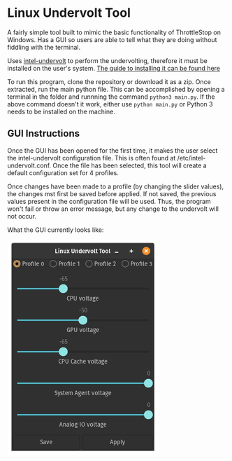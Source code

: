 # Linux Undervolt Tool

A fairly simple tool built to mimic the basic functionality of ThrottleStop on Windows. Has a GUI so users are able to tell what they are doing without fiddling with the terminal.

Uses <a href="https://github.com/kitsunyan/intel-undervolt">intel-undervolt</a> to perform the undervolting, therefore it must be installed on the user's system. <a href="https://github.com/kitsunyan/intel-undervolt/blob/master/README.md">The guide to installing it can be found here</a>

To run this program, clone the repository or download it as a zip. Once extracted, run the main python file. This can be accomplished by opening a terminal in the folder and runnning the command `python3 main.py`. If the above command doesn't it work, either use `python main.py` or Python 3 needs to be installed on the machine. 

## GUI Instructions
Once the GUI has been opened for the first time, it makes the user select the intel-undervolt configuration file. This is often found at /etc/intel-undervolt.conf. Once the file has been selected, this tool will create a default configuration set for 4 profiles. 

Once changes have been made to a profile (by changing the slider values), the changes mst first be saved before applied. If not saved, the previous values present in the configuration file will be used. Thus, the program won't fail or throw an error message, but any change to the undervolt will not occur.

What the GUI currently looks like:


<img src="images/undervolt-tool-gui.png"></img>